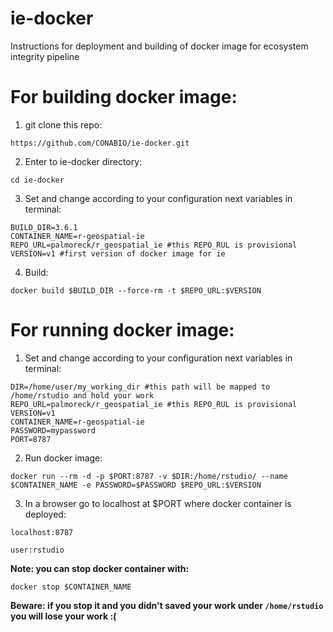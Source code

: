 # ie-docker
Instructions for deployment and building of docker image for ecosystem integrity pipeline

# For building docker image:

1) git clone this repo:

```
https://github.com/CONABIO/ie-docker.git
```

2) Enter to ie-docker directory:

```
cd ie-docker
```


3) Set and change according to your configuration next variables in terminal:

```
BUILD_DIR=3.6.1
CONTAINER_NAME=r-geospatial-ie
REPO_URL=palmoreck/r_geospatial_ie #this REPO_RUL is provisional
VERSION=v1 #first version of docker image for ie
```

4) Build:

```
docker build $BUILD_DIR --force-rm -t $REPO_URL:$VERSION
```

# For running docker image:

1) Set and change according to your configuration next variables in terminal:


```
DIR=/home/user/my_working_dir #this path will be mapped to /home/rstudio and hold your work
REPO_URL=palmoreck/r_geospatial_ie #this REPO_RUL is provisional
VERSION=v1
CONTAINER_NAME=r-geospatial-ie
PASSWORD=mypassword
PORT=8787
```

2) Run docker image:

```
docker run --rm -d -p $PORT:8787 -v $DIR:/home/rstudio/ --name $CONTAINER_NAME -e PASSWORD=$PASSWORD $REPO_URL:$VERSION 
```


3) In a browser go to localhost at $PORT where docker container is deployed: 

```
localhost:8787
``` 

`user:rstudio`

**Note: you can stop docker container with:**

```
docker stop $CONTAINER_NAME
```

**Beware: if you stop it and you didn't saved your work under `/home/rstudio` you will lose your work :(**
